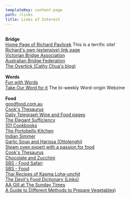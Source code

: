 ```yaml
---
templateKey: content-page
path: /links
title: Links of Interest
---
```


\
**Bridge**\
[Home Page of Richard Pavlicek](http://www.rpbridge.net/rpbr.htm) This is a terrific site!\
[Richard's own (extensive) link page](http://www.rpbridge.net/links.htm)\
[Victorian Bridge Association](http://www.vba.asn.au/)\
[Australian Bridge Federation](http://www.abf.com.au/)\
[The Overtick (Cathy Chua's blog)](http://swatchless.wordpress.com/)\
\
**Words**\
[Fun with Words](http://www.rinkworks.com/words/)\
[Take Our Word for it](http://www.takeourword.com/) The bi-weekly Word-origin Webzine\
\
**Food**\
[goodfood.com.au](https://www.goodfood.com.au/)\
[Cook's Thesaurus](http://www.foodsubs.com/)\
[Daily Telegraph Wine and Food pages](https://www.telegraph.co.uk/food-and-drink/wine/)\
[The Elegant Sufficiency](http://elegantsufficiency.typepad.com)\
[101 Cookbooks](https://www.101cookbooks.com/)\
[The Portobello Kitchen](http://portobellokitchen.blogspot.com/)\
[Indian Simmer](https://www.indiansimmer.com/)\
[Garlic Soup and Harissa (Ottolenghi)](https://www.theguardian.com/lifeandstyle/2008/apr/26/recipe.foodanddrink)\
[Steam oven expert with a passion for food](https://cookwise.com.au/)\
[Cook's Thesaurus](http://www.foodsubs.com/)\
[Chocolate and Zucchini](https://cnz.to/)\
[SBS - Food Safari](https://www.sbs.com.au/food/programs/food-safari)\
[SBS - Food](https://www.sbs.com.au/food/)\
[Thai Recipes of Kasma Loha-unchit](http://www.thaifoodandtravel.com/recipe.html)\
[The Devil's Food Dictionary (Links)](http://www.devilsfooddictionary.com/dfdlinks.html" '=')\
[AA Gill at The Sunday Times](http://www.timesonline.co.uk/tol/life_and_style/food_and_drink/eating_out/a_a_gill/)\
[A Guide to Different Methods to Prepare Vegetables](https://grillio.com/blog/methods-to-prepare-vegetables/)\

